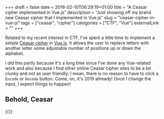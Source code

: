 +++ 
draft = false
date = 2019-02-10T06:29:19+01:00
title = "A Ceasar cipher implemented in Vue.js"
description = "Just showing off my brand new Ceasar cipher that I implemented in Vue.js"
slug = "ceasar-cipher-in-vue-js" 
tags = ["ceasar", "cipher"]
categories = ["CTF", "Vue"]
externalLink = ""
+++

Related to my recent interest in CTF, I've spent a little time to implement a simple [Ceasar cipher](https://en.wikipedia.org/wiki/Caesar_cipher) in [Vue.js](https://vuejs.org/). It allows the user to replace letters with another letter some adjustable number of positions up or down the alphabet.

I did this partly because it's a long time since I've done any Vue-related work and also because I find other online Ceasar cipher sites to be a bit clunky and not as user friendly. I mean, there is no reason to have to click a `Encode` or `Decode` button. Come, on, it's 2019 allready! Once I change the input, I expect things to happen!

## Behold, Ceasar

{{<vue>}}
    <style>
        #app > * {
            width: 100%;
        }
        #app .output {
            background-color: #DDD;
        }

        #app textarea,
        #app .output {
            padding: 10px
        }

        #app input {
            padding: 5px 10px;
        }
    </style>

    <div id="app">
        <h3>Input</h3>
        <textarea v-model="intext" placeholder="Cipher text goes here." rows="6"></textarea>
        <div>
            <input v-model.number="key" type="number" min="-25" max="25">
            <button v-on:click="plus">+</button>
            <button v-on:click="minus">-</button>
        </div>
        <h3>Output</h3>
        <pre class="output">{{ ciphered }}</pre>
        <h3>Alphabet shift</h3>
        <pre class="output">
{{ alpha }}
&darr;&darr;&darr;&darr;&darr;&darr;&darr;&darr;&darr;&darr;&darr;&darr;&darr;&darr;&darr;&darr;&darr;&darr;&darr;&darr;&darr;&darr;&darr;&darr;&darr;&darr;
{{ shiftalpha }}</pre>
    </div>

    <script>
        window.addEventListener("load", function(event) {
            var app = new Vue({
                el: '#app',
                data: {
                    intext: '',
                    key: 3,
                    alpha: 'ABCDEFGHIJKLMNOPQRSTUVWXYZ'
                },
                methods: {
                    plus: function(){
                        if ( this.key < 25 ){
                            this.key = this.key + 1
                        }
                    },
                    minus: function(){
                        if ( this.key > -25 ){
                            this.key = this.key - 1
                        }
                    },
                    cipher: function(text, key) {

                        if ( text.length == 0 ) {
                            return 'Add some text and see what happens!'
                        }
                        
                        var output = ''
                        var code = 0

                        for ( var i = 0; i < text.length; i++ ){

                            code = text.charCodeAt(i)
                            
                            if ( code >= 65 && code <= 90 ) {
                                output += String.fromCharCode( ( code - 65 + key + 26 ) % 26  + 65 )
                            } else if ( code >= 97 && code <= 122 ) {
                                output += String.fromCharCode( ( code - 97 + key + 26 ) % 26  + 97 )
                            } else {
                                output += text.charAt(i)
                            }

                        }
                        return output
                    }

                },
                computed: {
                    ciphered: function () {
                        return this.cipher(this.intext, this.key)
                    },
                    shiftalpha: function() {
                        return this.cipher( this.alpha, this.key )
                    }
                }
            })
        })
    </script>
{{</vue>}}

## Charcodes does the trick

Using the character code, the integer "value" of a letter, simple math can shift uppercase A-Z (97-122) and lowercase a-z (65-90) letters up or down the alphabet.

* [String.fromCharCode()](https://developer.mozilla.org/en-US/docs/Web/JavaScript/Reference/Global_Objects/String/fromCharCode)
* [String.prototype.charCodeAt()](https://developer.mozilla.org/en-US/docs/Web/JavaScript/Reference/Global_Objects/String/charCodeAt)

## All done

That's it. I just wanted to show off my shiny new toy! If you want to see the source, you can find it in my [blogs source code on GitHub](https://github.com/krilor/blog/blob/master/content/posts/005-vue-js-ceasar-cipher.md)